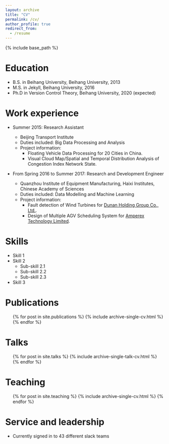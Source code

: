 ```yaml
---
layout: archive
title: "CV"
permalink: /cv/
author_profile: true
redirect_from:
  - /resume
---
```


{% include base_path %}

Education
======
* B.S. in Beihang University, Beihang University, 2013
* M.S. in Jekyll, Beihang University, 2016
* Ph.D in Version Control Theory, Beihang University, 2020 (expected)

Work experience
======
* Summer 2015: Research Assistant
  * Beijing Transport Institute
  * Duties included: Big Data Processing and Analysis
  * Project information: 
    * Floating Vehicle Data Processing for 20 Cities in China.
    * Visual Cloud Map/Spatial and Temporal Distribution Analysis of Congestion Index Network State.

* From Spring 2016 to Summer 2017: Research and Development Engineer
  * Quanzhou Institute of Equipment Manufacturing, Haixi Institutes, Chinese Academy of Sciences
  * Duties included: Data Modelling and Machine Learning
  * Project information: 
    * Fault detection of Wind Turbines for [Dunan Holding Group Co., Ltd.](http://www.chinadunan.com/).
    * Design of Multiple AGV Scheduling System for [Amperex Technology Limited](http://www.catlbattery.com/).

  
Skills
======
* Skill 1
* Skill 2
  * Sub-skill 2.1
  * Sub-skill 2.2
  * Sub-skill 2.3
* Skill 3

Publications
======
  <ul>{% for post in site.publications %}
    {% include archive-single-cv.html %}
  {% endfor %}</ul>
  
Talks
======
  <ul>{% for post in site.talks %}
    {% include archive-single-talk-cv.html %}
  {% endfor %}</ul>
  
Teaching
======
  <ul>{% for post in site.teaching %}
    {% include archive-single-cv.html %}
  {% endfor %}</ul>
  
Service and leadership
======
* Currently signed in to 43 different slack teams

